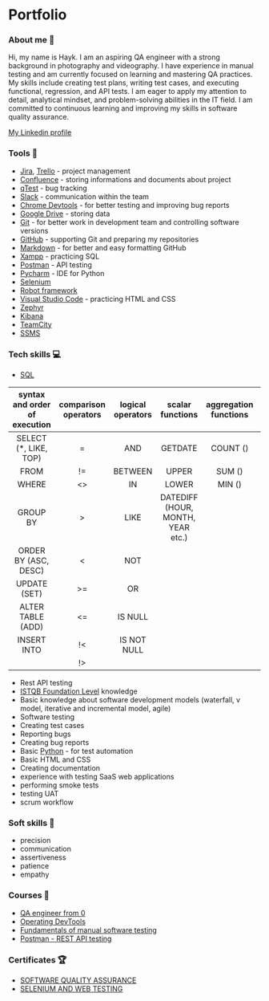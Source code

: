 # Portfolio

### About me :wave:
Hi, my name is Hayk. I am an aspiring QA engineer with a strong background in photography and videography. I have experience in manual testing and am currently focused on learning and mastering QA practices. My skills include creating test plans, writing test cases, and executing functional, regression, and API tests. I am eager to apply my attention to detail, analytical mindset, and problem-solving abilities in the IT field. I am committed to continuous learning and improving my skills in software quality assurance.

[My Linkedin profile](https://www.linkedin.com/in/hayk-ulunts/)


### Tools :wrench:
* [Jira](https://www.atlassian.com/pl/software/jira), [Trello](https://trello.com/pl/tour) - project management
* [Confluence](https://www.atlassian.com/software/confluence) - storing informations and documents about project
* [qTest](https://www.tricentis.com/products/unified-test-management-qtest/test-case-manager) - bug tracking
* [Slack](https://slack.com/) - communication within the team
* [Chrome Devtools](https://developer.chrome.com/docs/devtools/) - for better testing and improving bug reports
* [Google Drive](https://www.google.com/intl/pl_pl/drive/) - storing data
* [Git](https://git-scm.com/) - for better work in development team and controlling software versions
* [GitHub](https://github.com/) - supporting Git and preparing my repositories
* [Markdown](https://docs.github.com/en/get-started/writing-on-github/getting-started-with-writing-and-formatting-on-github/basic-writing-and-formatting-syntax) - for better and easy formatting GitHub
* [Xampp](https://www.apachefriends.org/pl/index.html) - practicing SQL
* [Postman](https://www.postman.com/) - API testing
* [Pycharm](https://www.jetbrains.com/pycharm/) - IDE for Python
* [Selenium](https://www.selenium.dev/)
* [Robot framework](https://robotframework.org/)
* [Visual Studio Code](https://code.visualstudio.com/) - practicing HTML and CSS
* [Zephyr](https://www.atlassian.com/pl/devops/testing-tutorials/jira-zephyr-scale-testing)
* [Kibana](https://www.elastic.co/kibana)
* [TeamCity](https://www.jetbrains.com/teamcity/)
* [SSMS](https://learn.microsoft.com/en-us/sql/ssms/download-sql-server-management-studio-ssms?view=sql-server-ver16)

### Tech skills :computer:
* [SQL](https://support.microsoft.com/pl-pl/office/j%C4%99zyk-access-sql-podstawowe-poj%C4%99cia-s%C5%82ownictwo-i-sk%C5%82adnia-444d0303-cde1-424e-9a74-e8dc3e460671)

| syntax and order of execution | comparison operators | logical operators | scalar functions                 | aggregation functions | others
|:-----------------------------:|:--------------------:|:-----------------:|:--------------------------------:|:---------------------:|:-------:|
| SELECT (*, LIKE, TOP)         |          =           | AND               | GETDATE                          | COUNT ()              | JOIN    |
| FROM                          |         !=           |   BETWEEN         | UPPER                            | SUM ()                | AS      |
| WHERE                         |         <>           |    IN             | LOWER                            | MIN ()                |  UNION  |
| GROUP BY                      |          >           |    LIKE           | DATEDIFF (HOUR, MONTH, YEAR etc.)|                       |         |
| ORDER BY (ASC, DESC)          |          <           |    NOT            |                                  |                       |         |
|  UPDATE (SET)                 |         >=           |    OR             |                                  |                       |         |
|    ALTER TABLE (ADD)          |         <=           |    IS NULL        |                                  |                       |         |
|  INSERT INTO                  |         !<           |    IS NOT NULL    |                                  |                       |         |
|                               |         !>           |                   |                                  |                       |         |

* Rest API testing
* [ISTQB Foundation Level](https://sjsi.org/ist-qb/do-pobrania/) knowledge
* Basic knowledge about software development models (waterfall, v model, iterative and incremental model, agile)
* Software testing
* Creating test cases
* Reporting bugs
* Creating bug reports
* Basic [Python](https://www.python.org/) - for test automation
* Basic HTML and CSS
* Creating documentation
* experience with testing SaaS web applications
* performing smoke tests
* testing UAT
* scrum workflow

### Soft skills :file_folder:
* precision
* communication
* assertiveness
* patience
* empathy

### Courses :notebook:
* [QA engineer from 0](https://www.udemy.com/course/qaengineer/) 
* [Operating DevTools](https://www.udemy.com/course/devtools-2017-the-basics-of-chrome-developer-tools/?srsltid=AfmBOoo9pkOFCd3gh61Kj75hNjLUFiLtY5BwgGoXHGoWCgrWYk8ybRA3)
* [Fundamentals of manual software testing](https://www.udemy.com/course/learn-manual-testing/?srsltid=AfmBOor3TVxjkQjsIN_NUuzUIsPocbel5R-aOwBt1XRXmK1Lz-NNwbFr&couponCode=LETSLEARNNOW)
* [Postman - REST API testing](https://www.udemy.com/course/postman-the-complete-guide/?utm_source=adwords&utm_medium=udemyads&utm_campaign=Search_DSA_Beta_Prof_la.EN_cc.ROW-English&campaigntype=Search&portfolio=ROW-English&language=EN&product=Course&test=&audience=DSA&topic=&priority=Beta&utm_content=deal4584&utm_term=_._ag_162511579404_._ad_696197165421_._kw__._de_c_._dm__._pl__._ti_dsa-1677053911088_._li_9070059_._pd__._&matchtype=&gad_source=1&gclid=Cj0KCQjw16O_BhDNARIsAC3i2GBUZY2ziW3oJrZfqKanUmw4YmntLpfnKicgq9MjES6F5j0IycRcVc8aAuuTEALw_wcB&couponCode=PMNVD30A)

### Certificates :trophy:
* [SOFTWARE QUALITY ASSURANCE](https://www.testdome.com/certificates/95275e838d644cab9a683d60cacd5ea3)
* [SELENIUM AND WEB TESTING](https://www.testdome.com/certificates/8f793703577a422a8cb98ad89eaee57d)
